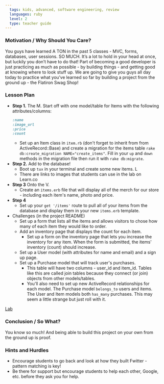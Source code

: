 ```yaml
---
  tags: kids, advanced, software engineering, review
  languages: ruby
  level: 2
  type: teacher guide
---
```


### Motivation / Why Should You Care?
You guys have learned A TON in the past 5 classes - MVC, forms, databases, user sessions. SO MUCH. It’s a lot to hold in your head at once, but luckily you don’t have to do that! Part of becoming a good developer is just practicing as much as possible - by building things - and getting good at knowing where to look stuff up. We are going to give you guys all day today to practice what you’ve learned so far by building a project from the ground up - the Flatiron Swag Shop!

### Lesson Plan
+ **Step 1.** The M.
  Start off with one model/table for Items with the following attributes/columns:
  ```ruby
  :name
  :image_url
  :price
  :count
  ```
  * Set up an Item class in `item.rb` (don't forget to inherit from from ActiveRecord::Base) and create a migration for the items table `rake db:create_migration NAME="create_items"`. Fill in your `up` and `down` methods in the migration file then run it with `rake db:migrate`.
+ **Step 2.** Add to the database!
  * Boot up `tux` in your terminal and create some new items. L
  * There are links to images that students can use in the lab on Learn.co
+ **Step 3** Onto the V.
  * Create an `items.erb` file that will display all of the merch for our store - including each item's name, photo and price.
+ **Step 4**
  * Set up your `get '/items'` route to pull all of your items from the database and display them in your new `items.erb` template.
+ Challenges (in the project README)
  * Set up a form that lists all the items and allows visitors to chose how many of each item they would like to order.
  * Add an inventory page that displays the count for each item.
    * Set up a form on the inventory page that lets you increase the inventory for any item. When the form is submitted, the items' inventory (count) should increase.
  * Set up a User model (with attributes for name and email) and a sign up page.
  * Set up a Purchase model that will track user's purchases.
    * This table will have two columns - user_id and item_id. Tables like this are called join tables because they connect (or join) objects from other models/tables.
    * You'll also need to set up new ActiveRecord relationships for each model. The Purchase model `belongs_to` users and items. The User and Item models both `has_many` purchases. This may seem a little strange but just roll with it.

[Lab](https://github.com/flatiron-school-curriculum/hs-flatiron-swag-store-for-real)


### Conclusion / So What?
You know so much! And being able to build this project on your own from the ground up is proof.

### Hints and Hurdles
+ Encourage students to go back and look at how they built Fwitter - pattern matching is key!
+ Be there for support but encourage students to help each other, Google, etc. before they ask you for help.

